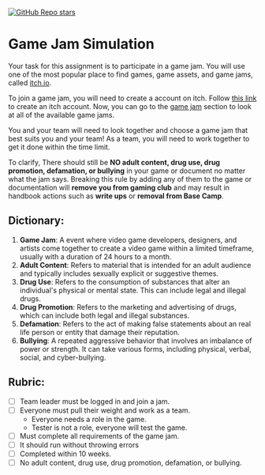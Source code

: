 [![GitHub Repo stars](https://img.shields.io/badge/-GO%20BACK-3d8fcc)](../../README.md#assignments)

# Game Jam Simulation

Your task for this assignment is to participate in a game jam. You will use one of the most popular place to find games, game assets, and game jams, called [itch.io](https://itch.io/). 

To join a game jam, you will need to create a account on itch. Follow [this link](https://itch.io/register) to create an itch account. Now, you can go to the [game jam](https://itch.io/jams) section to look at all of the available game jams. 

You and your team will need to look together and choose a game jam that best suits you and your team! As a team, you will need to work together to get it done within the time limit.

To clarify, There should still be **NO adult content, drug use, drug promotion, defamation, or bullying** in your game or document no matter what the jam says. Breaking this rule by adding any of them to the game or documentation will **remove you from gaming club** and may result in handbook actions such as **write ups** or **removal from Base Camp**. 

## Dictionary:
1. **Game Jam**: A event where video game developers, designers, and artists come together to create a video game within a limited timeframe, usually with a duration of 24 hours to a month.
2. **Adult Content**: Refers to material that is intended for an adult audience and typically includes sexually explicit or suggestive themes.
3. **Drug Use**: Refers to the consumption of substances that alter an individual's physical or mental state. This can include legal and illegal drugs.
4. **Drug Promotion**: Refers to the marketing and advertising of drugs, which can include both legal and illegal substances. 
5. **Defamation**: Refers to the act of making false statements about an real life person or entity that damage their reputation. 
6. **Bullying**: A repeated aggressive behavior that involves an imbalance of power or strength. It can take various forms, including physical, verbal, social, and cyber-bullying.

## Rubric:
- [ ] Team leader must be logged in and join a jam.
- [ ] Everyone must pull their weight and work as a team.
    - Everyone needs a role in the game. 
    - Tester is not a role, everyone will test the game.
- [ ] Must complete all requirements of the game jam.
- [ ] It should run without throwing errors
- [ ] Completed within 10 weeks.
- [ ] No adult content, drug use, drug promotion, defamation, or bullying.